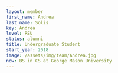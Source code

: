 ```yaml
---
layout: member
first_name: Andrea
last_name: Solis
key: Andrea
level: REU
status: alumni
title: Undergraduate Student
start_year: 2018
image: /assets/img/team/Andrea.jpg
now: BS in CS at George Mason University
---
```



